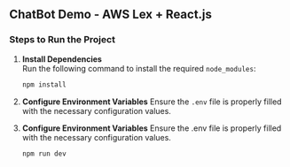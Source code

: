 ## ChatBot Demo - AWS Lex + React.js

### Steps to Run the Project

1. **Install Dependencies**  
   Run the following command to install the required `node_modules`:
   ```bash
   npm install

2. **Configure Environment Variables**
Ensure the `.env` file is properly filled with the necessary configuration values.

3. **Configure Environment Variables**
Ensure the .env file is properly filled with the necessary configuration values.
    ```bash
    npm run dev
